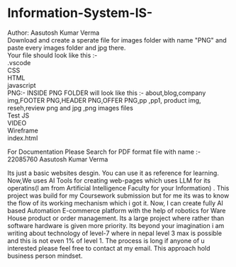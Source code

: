 # Information-System-IS- 
Author: Aasutosh Kumar Verma<br>
Download and create a sperate file for images folder with name "PNG" and paste every images folder and jpg there. <br>
Your file should look like this :-<br>
.vscode<br>
CSS<br>
HTML<br>
javascript<br>
PNG:- INSIDE PNG FOLDER will look like this :- about,blog,company img,FOOTER PNG,HEADER PNG,OFFER PNG,pp ,pp1, product img, reseh,review png and jpg ,png images files<br>
Test JS<br>
VIDEO<br>
Wireframe<br>
index.html<br>

 For Documentation Please Search for PDF format file with name :- 22085760 Aasutosh Kumar Verma

 Its just a basic websites desgin.
 You can use it as reference for learning.
 Now,We uses AI Tools for creating web-pages which uses LLM for its operatins(I am from Artificial Intelligence Faculty for your Information) . This project was build for my Coursework submission but for me its was to know the flow of its working mechanism which i got it. 
 Now, I can create fully AI based Automation E-commerce platform with the help of robotics for Ware House product or order management. 
 Its a large project where rather than software hardware is given more priority. Its beyond your imagination i am writing about technology of level-7 where in nepal level 3 max is possible and this is not even 1% of level 1.
 The process is long if anyone of u interested please feel free to contact at my email. This approach hold business person mindset.
